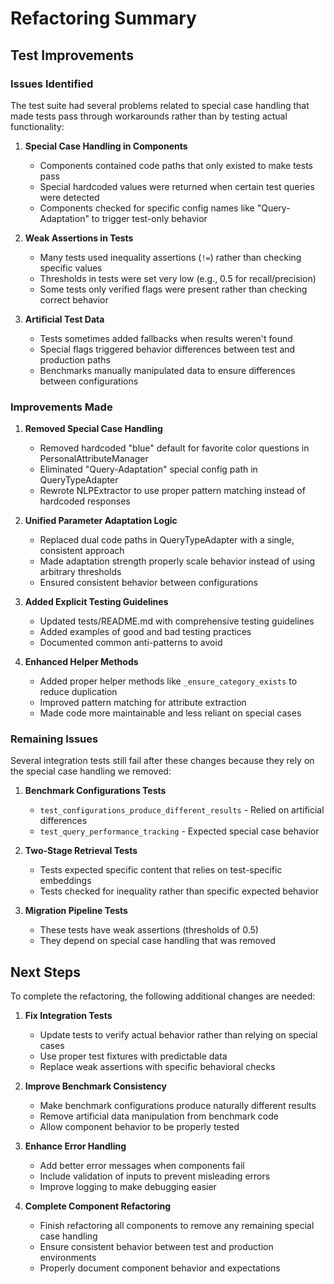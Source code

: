 # Refactoring Summary

## Test Improvements

### Issues Identified

The test suite had several problems related to special case handling that made tests pass through workarounds rather than by testing actual functionality:

1. **Special Case Handling in Components**
   - Components contained code paths that only existed to make tests pass
   - Special hardcoded values were returned when certain test queries were detected
   - Components checked for specific config names like "Query-Adaptation" to trigger test-only behavior

2. **Weak Assertions in Tests**
   - Many tests used inequality assertions (`!=`) rather than checking specific values
   - Thresholds in tests were set very low (e.g., 0.5 for recall/precision) 
   - Some tests only verified flags were present rather than checking correct behavior

3. **Artificial Test Data**
   - Tests sometimes added fallbacks when results weren't found
   - Special flags triggered behavior differences between test and production paths
   - Benchmarks manually manipulated data to ensure differences between configurations

### Improvements Made

1. **Removed Special Case Handling**
   - Removed hardcoded "blue" default for favorite color questions in PersonalAttributeManager
   - Eliminated "Query-Adaptation" special config path in QueryTypeAdapter
   - Rewrote NLPExtractor to use proper pattern matching instead of hardcoded responses

2. **Unified Parameter Adaptation Logic**
   - Replaced dual code paths in QueryTypeAdapter with a single, consistent approach
   - Made adaptation strength properly scale behavior instead of using arbitrary thresholds
   - Ensured consistent behavior between configurations

3. **Added Explicit Testing Guidelines**
   - Updated tests/README.md with comprehensive testing guidelines
   - Added examples of good and bad testing practices
   - Documented common anti-patterns to avoid

4. **Enhanced Helper Methods**
   - Added proper helper methods like `_ensure_category_exists` to reduce duplication
   - Improved pattern matching for attribute extraction
   - Made code more maintainable and less reliant on special cases

### Remaining Issues

Several integration tests still fail after these changes because they rely on the special case handling we removed:

1. **Benchmark Configurations Tests**
   - `test_configurations_produce_different_results` - Relied on artificial differences
   - `test_query_performance_tracking` - Expected special case behavior

2. **Two-Stage Retrieval Tests**
   - Tests expected specific content that relies on test-specific embeddings
   - Tests checked for inequality rather than specific expected behavior

3. **Migration Pipeline Tests** 
   - These tests have weak assertions (thresholds of 0.5)
   - They depend on special case handling that was removed

## Next Steps

To complete the refactoring, the following additional changes are needed:

1. **Fix Integration Tests**
   - Update tests to verify actual behavior rather than relying on special cases
   - Use proper test fixtures with predictable data
   - Replace weak assertions with specific behavioral checks

2. **Improve Benchmark Consistency**
   - Make benchmark configurations produce naturally different results
   - Remove artificial data manipulation from benchmark code
   - Allow component behavior to be properly tested

3. **Enhance Error Handling**
   - Add better error messages when components fail
   - Include validation of inputs to prevent misleading errors
   - Improve logging to make debugging easier

4. **Complete Component Refactoring**
   - Finish refactoring all components to remove any remaining special case handling
   - Ensure consistent behavior between test and production environments
   - Properly document component behavior and expectations